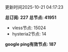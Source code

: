 更新时间2025-10-21 04:17:23

**总订阅: 227**
**总节点: 41951**
- vless节点: 15024
- hysteria2节点: 14

**google ping有效节点: 187**
